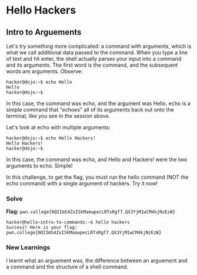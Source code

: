 # Hello Hackers

## Intro to Arguements
Let's try something more complicated: a command with arguments, which is what we call additional data passed to the command. When you type a line of text and hit enter, the shell actually parses your input into a command and its arguments. The first word is the command, and the subsequent words are arguments. Observe:
```
hacker@dojo:~$ echo Hello
Hello
hacker@dojo:~$
```
In this case, the command was echo, and the argument was Hello. echo is a simple command that "echoes" all of its arguments back out onto the terminal, like you see in the session above.

Let's look at echo with multiple arguments:
```
hacker@dojo:~$ echo Hello Hackers!
Hello Hackers!
hacker@dojo:~$
```
In this case, the command was echo, and Hello and Hackers! were the two arguments to echo. Simple!

In this challenge, to get the flag, you must run the hello command (NOT the echo command) with a single argument of hackers. Try it now!

### Solve
**Flag:** `pwn.college{0QIImS4ZxISkMaewpecLRTxRgf7.QX3YjM1wCM4kjNzEzW}`
```
hacker@hello~intro-to-commands:~$ hello hackers
Success! Here is your flag:
pwn.college{0QIImS4ZxISkMaewpecLRTxRgf7.QX3YjM1wCM4kjNzEzW}
```

### New Learnings
I learnt what an arguement was, the difference between an arguement and a command and the structure of a shell command.
